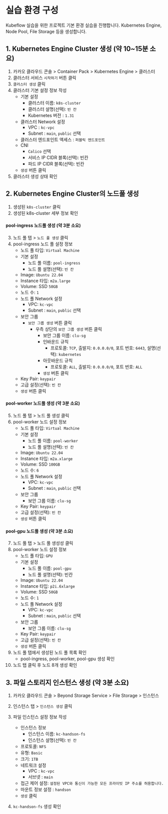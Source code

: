 # 실습 환경 구성
Kubeflow 실습을 위한 프로젝트 기본 환경 실습을 진행합니다. Kubernetes Engine, Node Pool, File Storage 등을 생성합니다.

## 1. Kubernetes Engine Cluster 생성 (약 10~15분 소요)
1. 카카오 클라우드 콘솔 > Container Pack > Kubernetes Engine > 클러스터
2. 클러스터 서비스 `시작하기` 버튼 클릭
3. `클러스터 생성` 클릭
4. 클러스터 기본 설정 정보 작성
    - 기본 설정
        - 클러스터 이름: `k8s-cluster`
        - 클러스터 설명(선택): `빈 칸`
        - Kubernetes 버전 : `1.31`
    - 클러스터 Network 설정
        - VPC : `kc-vpc`
        - Subnet : `main`, `public` 선택     
    - 클러스터 엔드포인트 액세스 : `퍼블릭 엔드포인트`
    - CNI
       - `Calico` 선택
       - 서비스 IP CIDR 블록(선택): 빈칸
       - 파드 IP CIDR 블록(선택): 빈칸
   - `생성` 버튼 클릭
5. 클러스터 생성 상태 확인 

## 2. Kubernetes Engine Cluster의 노드풀 생성
1. 생성된 `k8s-cluster` 클릭
2. 생성된 k8s-cluster 세부 정보 확인

#### pool-ingress 노드풀 생성 (약 3분 소요)
3. 노드 풀 탭 > `노드 풀 생성` 클릭
4. pool-ingress 노드 풀 설정 정보
    - 노드 풀 타입: `Virtual Machine`
    - 기본 설정
        - 노드 풀 이름: `pool-ingress`
        - 노드 풀 설명(선택): `빈 칸`
    - Image: `Ubuntu 22.04`
    - Instance 타입: `m2a.large`
    - Volume: SSD `50GB`
    - 노드 수: `1`
    - 노드 풀 Network 설정
        - VPC: `kc-vpc`
        - Subnet : `main`, `public` 선택 
    - 보안 그룹
        - `보안 그룹 생성` 버튼 클릭
            - 우측 상단의 `보안 그룹 생성` 버튼 클릭
                - 보안 그룹 이름: `clu-sg`
                - 인바운드 규칙
                    - 프로토콜: `TCP`, 출발지: `0.0.0.0/0`, 포트 번호: `6443`, 설명(선택): `kubernetes`
                - 아웃바운드 규칙
                    - 프로토콜: `ALL`, 출발지: `0.0.0.0/0`, 포트 번호: `ALL`
                - `생성` 버튼 클릭
    - Key Pair: `keypair`
    - 고급 설정(선택): `빈 칸`
    - `생성` 버튼 클릭

#### pool-worker 노드풀 생성 (약 3분 소요) 
5. 노드 풀 탭 > 노드 풀 생성 클릭
6. pool-worker 노드 설정 정보
    - 노드 풀 타입: `Virtual Machine`
    - 기본 설정
        - 노드 풀 이름: `pool-worker`
        - 노드 풀 설명(선택): `빈 칸`
    - Image: `Ubuntu 22.04`
    - Instance 타입: `m2a.xlarge`
    - Volume: SSD `100GB`
    - 노드 수: `6`
    - 노드 풀 Network 설정
        - VPC: `kc-vpc`
        - Subnet : `main`, `public` 선택 
    - 보안 그룹
        - 보안 그룹 이름: `clu-sg`
    - Key Pair: `keypair`
    - 고급 설정(선택): `빈 칸`
    - `생성` 버튼 클릭

#### pool-gpu 노드풀 생성 (약 3분 소요)
7. 노드 풀 탭 > 노드 풀 생성성 클릭
8. pool-worker 노드 설정 정보
    - 노드 풀 타입: `GPU`
    - 기본 설정
        - 노드 풀 이름: `pool-gpu`
        - 노드 풀 설명(선택): 빈칸
    - Image: `Ubuntu 22.04`
    - Instance 타입: `p2i.6xlarge`
    - Volume: SSD `50GB`
    - 노드 수: `1`
    - 노드 풀 Network 설정
        - VPC: `kc-vpc`
        - Subnet : `main`, `public` 선택 
    - 보안 그룹
        - 보안 그룹 이름: `clu-sg`
    - Key Pair: `keypair`
    - 고급 설정(선택): `빈 칸`
    - `생성` 버튼 클릭
9. 노드 풀 탭에서 생성된 노드 풀 목록 확인
    - pool-ingress, pool-worker, pool-gpu 생성 확인
10. 노드 탭 클릭 후 노드 8개 생성 확인

## 3. 파일 스토리지 인스턴스 생성 (약 3분 소요)
1. 카카오 클라우드 콘솔 > Beyond Storage Service > File Storage > 인스턴스
2. 인스턴스 탭 > `인스턴스 생성` 클릭
3. 파일 인스턴스 설정 정보 작성
    - 인스턴스 정보
        - 인스턴스 이름: `kc-handson-fs`
        - 인스턴스 설명(선택): `빈 칸`
    - 프로토콜: `NFS`
    - 유형: `Basic`
    - 크기: `1TB`
    - 네트워크 설정
        - VPC : `kc-vpc`
        - 서브넷 : `main`
    - 접근 제어 설정: `설정된 VPC와 통신이 가능한 모든 프라이빗 IP 주소를 허용합니다.`
    - 마운트 정보 설정 : `handson`
    - `생성` 클릭

4. `kc-handson-fs` 생성 확인
